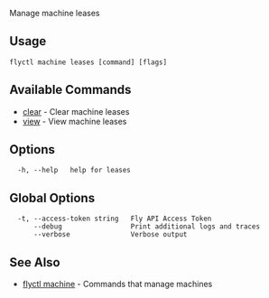 Manage machine leases


## Usage
~~~
flyctl machine leases [command] [flags]
~~~

## Available Commands
* [clear](/docs/flyctl/machine-leases-clear/)	 - Clear machine leases
* [view](/docs/flyctl/machine-leases-view/)	 - View machine leases

## Options

~~~
  -h, --help   help for leases
~~~

## Global Options

~~~
  -t, --access-token string   Fly API Access Token
      --debug                 Print additional logs and traces
      --verbose               Verbose output
~~~

## See Also

* [flyctl machine](/docs/flyctl/machine/)	 - Commands that manage machines

